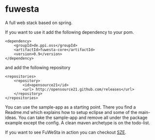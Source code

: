 fuwesta
=======

A full web stack based on spring.

If you want to use it add the following dependency to your pom.

    <dependency>
        <groupId>de.ppi.oss</groupId>
        <artifactId>fuwesta-core</artifactId>
        <version>0.9</version>
    </dependency>
    
and add the following repository

    <repositories>
        <repository>
            <id>opensource21</id>
            <url> http://opensource21.github.com/releases</url>
        </repository>
    </repositories>

You can use the sample-app as a starting point. There you
find a Readme.md which explains how to setup eclipse and
some of the main-ideas. You can take the sample-app and remove
all under the package example except the config. A clean 
maven archetype is on the todo-list.

If you want to see FuWeSta in action you can checkout 
[SZE](https://github.com/opensource21/sze).
